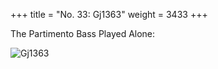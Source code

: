 +++
title = "No. 33: Gj1363"
weight = 3433
+++

The Partimento Bass Played Alone:

![Gj1363](/img/33FenBk4.jpg)
